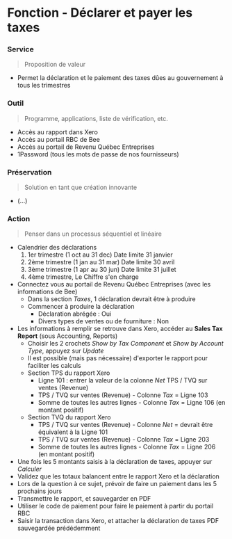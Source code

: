 # Fonction - Déclarer et payer les taxes
### Service
> Proposition de valeur
- Permet la déclaration et le paiement des taxes dûes au gouvernement à tous les trimestres
### Outil
> Programme, applications, liste de vérification, etc.
- Accès au rapport dans Xero
- Accès au portail RBC de Bee
- Accès au portail de Revenu Québec Entreprises
- 1Password (tous les mots de passe de nos fournisseurs)
### Préservation
> Solution en tant que création innovante
- (...)
### Action
> Penser dans un processus séquentiel et linéaire
- Calendrier des déclarations
  1. 1er trimestre (1 oct au 31 dec) Date limite 31 janvier
  2. 2ème trimestre (1 jan au 31 mar) Date limite 30 avril
  3. 3ème trimestre (1 apr au 30 jun) Date limite  31 juillet
  4. 4ème trimestre, Le Chiffre s'en charge
- Connectez vous au portail de Revenu Québec Entreprises (avec les informations de Bee)
  - Dans la section *Taxes*, 1 déclaration devrait être à produire
  - Commencer à produire la déclaration
    - Déclaration abrégée : Oui
    - Divers types de ventes ou de fourniture : Non
- Les informations à remplir se retrouve dans Xero, accéder au **Sales Tax Report** (sous Accounting, Reports)
  - Choisir les 2 crochets *Show by Tax Component* et *Show by Account Type*, appuyez sur *Update*
  - Il est possible (mais pas nécessaire) d'exporter le rapport pour faciliter les calculs
  - Section TPS du rapport Xero
    - Ligne 101 : entrer la valeur de la colonne *Net* TPS / TVQ sur ventes (Revenue)
    - TPS / TVQ sur ventes (Revenue) - Colonne *Tax* = Ligne 103
    - Somme de toutes les autres lignes - Colonne *Tax* = Ligne 106 (en montant positif)
  - Section TVQ du rapport Xero
    - TPS / TVQ sur ventes (Revenue) - Colonne *Net* = devrait être équivalent à la Ligne 101
    - TPS / TVQ sur ventes (Revenue) - Colonne *Tax* = Ligne 203
    - Somme de toutes les autres lignes - Colonne *Tax* = Ligne 206 (en montant positif)
- Une fois les 5 montants saisis à la déclaration de taxes, appuyer sur *Calculer*
- Validez que les totaux balancent entre le rapport Xero et la déclaration
- Lors de la question à ce sujet, prévoir de faire un paiement dans les 5 prochains jours
- Transmettre le rapport, et sauvegarder en PDF
- Utiliser le code de paiement pour faire le paiement à partir du portail RBC
- Saisir la transaction dans Xero, et attacher la déclaration de taxes PDF sauvegardée prédédemment
